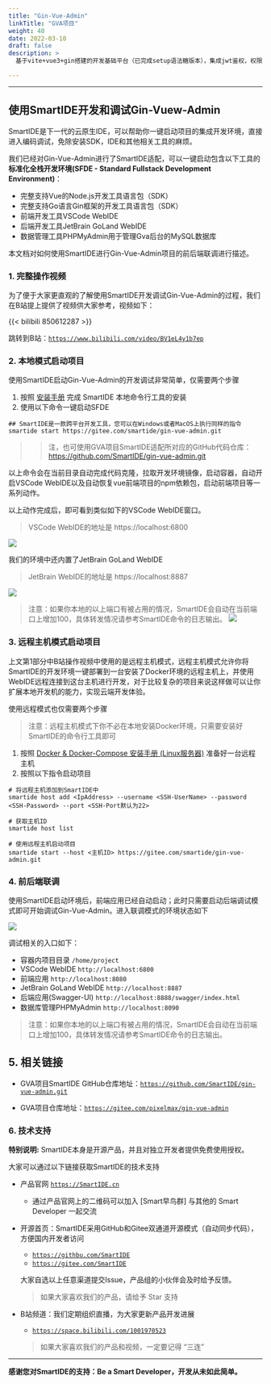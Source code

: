 ```yaml
---
title: "Gin-Vue-Admin"
linkTitle: "GVA项目"
weight: 40
date: 2022-03-10
draft: false
description: >
  基于vite+vue3+gin搭建的开发基础平台（已完成setup语法糖版本），集成jwt鉴权，权限管理，动态路由，显隐可控组件，分页封装，多点登录拦截，资源权限，上传下载，代码生成器，表单生成器等开发必备功能，五分钟一套CURD前后端代码。

---
```

---

## 使用SmartIDE开发和调试Gin-Vuew-Admin

SmartIDE是下一代的云原生IDE，可以帮助你一键启动项目的集成开发环境，直接进入编码调试，免除安装SDK，IDE和其他相关工具的麻烦。

我们已经对Gin-Vue-Admin进行了SmartIDE适配，可以一键启动包含以下工具的 **标准化全栈开发环境(SFDE - Standard Fullstack Development Environment)**：

- 完整支持Vue的Node.js开发工具语言包（SDK）
- 完整支持Go语言Gin框架的开发工具语言包（SDK）
- 前端开发工具VSCode WebIDE
- 后端开发工具JetBrain GoLand WebIDE
- 数据管理工具PHPMyAdmin用于管理Gva后台的MySQL数据库

本文档对如何使用SmartIDE进行Gin-Vue-Admin项目的前后端联调进行描述。

### 1. 完整操作视频

为了便于大家更直观的了解使用SmartIDE开发调试Gin-Vue-Admin的过程，我们在B站提上提供了视频供大家参考，视频如下：

{{< bilibili 850612287 >}}

跳转到B站：<a href="https://www.bilibili.com/video/BV1eL4y1b7ep" target="_blank">` https://www.bilibili.com/video/BV1eL4y1b7ep `</a>

### 2. 本地模式启动项目

使用SmartIDE启动Gin-Vue-Admin的开发调试非常简单，仅需要两个步骤

1. 按照 [安装手册](https://smartide.cn/zh/docs/install/) 完成 SmartIDE 本地命令行工具的安装
2. 使用以下命令一键启动SFDE

```shell
## SmartIDE是一款跨平台开发工具，您可以在Windows或者MacOS上执行同样的指令
smartide start https://gitee.com/smartide/gin-vue-admin.git
```
>> 注，也可使用GVA项目SmartIDE适配所对应的GitHub代码仓库：https://github.com/SmartIDE/gin-vue-admin.git

以上命令会在当前目录自动完成代码克隆，拉取开发环境镜像，启动容器，自动开启VSCode WebIDE以及自动恢复vue前端项目的npm依赖包，启动前端项目等一系列动作。

以上动作完成后，即可看到类似如下的VSCode WebIDE窗口。

> VSCode WebIDE的地址是 https://localhost:6800

![](images/vscode-webide.png)

我们的环境中还内置了JetBrain GoLand WebIDE

> JetBrain WebIDE的地址是 https://localhost:8887

![](images/goland-webide.png)

> 注意：如果你本地的以上端口有被占用的情况，SmartIDE会自动在当前端口上增加100，具体转发情况请参考SmartIDE命令的日志输出。
![](images/smartide-status.png)

### 3. 远程主机模式启动项目

上文第1部分中B站操作视频中使用的是远程主机模式，远程主机模式允许你将SmartIDE的开发环境一键部署到一台安装了Docker环境的远程主机上，并使用WebIDE远程连接到这台主机进行开发，对于比较复杂的项目来说这样做可以让你扩展本地开发机的能力，实现云端开发体验。

使用远程模式也仅需要两个步骤

> 注意：远程主机模式下你不必在本地安装Docker环境，只需要安装好SmartIDE的命令行工具即可

1. 按照 [Docker & Docker-Compose 安装手册 (Linux服务器)](https://smartide.cn/zh/docs/install/docker-install-linux/) 准备好一台远程主机
2. 按照以下指令启动项目

```shell
# 将远程主机添加到SmartIDE中
smartide host add <IpAddress> --username <SSH-UserName> --password <SSH-Password> --port <SSH-Port默认为22>

# 获取主机ID
smartide host list

# 使用远程主机启动项目
smartide start --host <主机ID> https://gitee.com/smartide/gin-vue-admin.git
```

### 4. 前后端联调

使用SmartIDE启动环境后，前端应用已经自动启动；此时只需要启动后端调试模式即可开始调试Gin-Vue-Admin。进入联调模式的环境状态如下

![](images/gva-debug.png)

调试相关的入口如下：

- 容器内项目目录 ` /home/project `
- VSCode WebIDE ` http://localhost:6800 `
- 前端应用 ` http://localhost:8080 `
- JetBrain GoLand WebIDE ` http://localhost:8887 `
- 后端应用(Swagger-UI) ` http://localhost:8888/swagger/index.html `
- 数据库管理PHPMyAdmin ` http://localhost:8090 `

> 注意：如果你本地的以上端口有被占用的情况，SmartIDE会自动在当前端口上增加100，具体转发情况请参考SmartIDE命令的日志输出。

## 5. 相关链接

- GVA项目SmartIDE GitHub仓库地址：<a href="https://github.com/SmartIDE/gin-vue-admin.git" target="_blank">` https://github.com/SmartIDE/gin-vue-admin.git `</a>

- GVA项目仓库地址：<a href="https://gitee.com/pixelmax/gin-vue-admin" target="_blank">` https://gitee.com/pixelmax/gin-vue-admin `</a>

### 6. 技术支持

**特别说明:** SmartIDE本身是开源产品，并且对独立开发者提供免费使用授权。

大家可以通过以下链接获取SmartIDE的技术支持

- 产品官网 <a href="https://SmartIDE.cn" target="_blank">` https://SmartIDE.cn `</a>
  - 通过产品官网上的二维码可以加入 [Smart早鸟群] 与其他的 Smart Developer 一起交流
- 开源首页：SmartIDE采用GitHub和Gitee双通道开源模式（自动同步代码），方便国内开发者访问
  - <a href="https://githbu.com/SmartIDE" target="_blank">` https://githbu.com/SmartIDE `</a>
  - <a href="https://gitee.com/SmartIDE" target="_blank">` https://gitee.com/SmartIDE `</a>
  
  大家自选以上任意渠道提交Issue，产品组的小伙伴会及时给予反馈。

  > 如果大家喜欢我们的产品，请给予 Star 支持

- B站频道：我们定期组织直播，为大家更新产品开发进展
  - <a href="https://space.bilibili.com/1001970523" target="_blank">` https://space.bilibili.com/1001970523 `</a>

  > 如果大家喜欢我们的产品和视频，一定要记得 “三连” 

---
**感谢您对SmartIDE的支持：Be a Smart Developer，开发从未如此简单。**